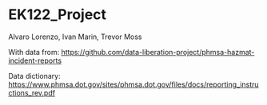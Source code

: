 # EK122_Project

Alvaro Lorenzo, Ivan Marin, Trevor Moss

 With data from:
 https://github.com/data-liberation-project/phmsa-hazmat-incident-reports

 Data dictionary: https://www.phmsa.dot.gov/sites/phmsa.dot.gov/files/docs/reporting_instructions_rev.pdf
